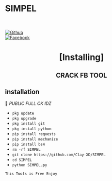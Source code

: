 # SIMPEL

<b></b> </br> <br>[![Github](https://img.shields.io/badge/Github-Clay-XD?style=flat-square&logo=github)](https://github.com/Clay-XD)<br> [![Facebook](https://img.shields.io/badge/Facebook-KyGz-blue?style=flat-square&logo=facebook)](https://www.facebook.com/unavailable.this.link)<br>



<h1 align="center"> [Installing]</h1>

<h2 align="center">  CRACK FB TOOL </h2>


## <b>installation</b>

🔰 _PUBLIC FULL OK IDZ_


- `pkg update`
- `pkg upgrade`
- `pkg install git`
- `pkg install python`
- `pip install requests`
- `pip install mechanize`
- `pip install bs4`
- `rm -rf SIMPEL`
- `git clone https://github.com/Clay-XD/SIMPEL`
- `cd SIMPEL`
- `python SIMPEL.py`
     

 ```This Tools is Free Enjoy ```</br>
